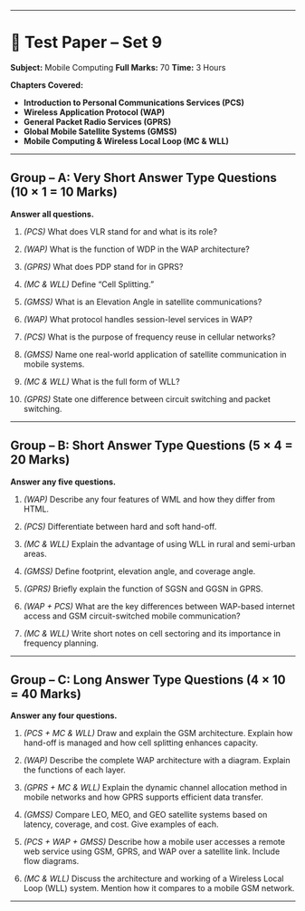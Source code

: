 
---

# 📘 Test Paper – Set 9

**Subject:** Mobile Computing
**Full Marks:** 70
**Time:** 3 Hours

**Chapters Covered:**

* **Introduction to Personal Communications Services (PCS)**
* **Wireless Application Protocol (WAP)**
* **General Packet Radio Services (GPRS)**
* **Global Mobile Satellite Systems (GMSS)**
* **Mobile Computing & Wireless Local Loop (MC & WLL)**

---

## **Group – A: Very Short Answer Type Questions (10 × 1 = 10 Marks)**

**Answer all questions.**

1. *(PCS)*
   What does VLR stand for and what is its role?

2. *(WAP)*
   What is the function of WDP in the WAP architecture?

3. *(GPRS)*
   What does PDP stand for in GPRS?

4. *(MC & WLL)*
   Define “Cell Splitting.”

5. *(GMSS)*
   What is an Elevation Angle in satellite communications?

6. *(WAP)*
   What protocol handles session-level services in WAP?

7. *(PCS)*
   What is the purpose of frequency reuse in cellular networks?

8. *(GMSS)*
   Name one real-world application of satellite communication in mobile systems.

9. *(MC & WLL)*
   What is the full form of WLL?

10. *(GPRS)*
    State one difference between circuit switching and packet switching.

---

## **Group – B: Short Answer Type Questions (5 × 4 = 20 Marks)**

**Answer any five questions.**

1. *(WAP)*
   Describe any four features of WML and how they differ from HTML.

2. *(PCS)*
   Differentiate between hard and soft hand-off.

3. *(MC & WLL)*
   Explain the advantage of using WLL in rural and semi-urban areas.

4. *(GMSS)*
   Define footprint, elevation angle, and coverage angle.

5. *(GPRS)*
   Briefly explain the function of SGSN and GGSN in GPRS.

6. *(WAP + PCS)*
   What are the key differences between WAP-based internet access and GSM circuit-switched mobile communication?

7. *(MC & WLL)*
   Write short notes on cell sectoring and its importance in frequency planning.

---

## **Group – C: Long Answer Type Questions (4 × 10 = 40 Marks)**

**Answer any four questions.**

1. *(PCS + MC & WLL)*
   Draw and explain the GSM architecture. Explain how hand-off is managed and how cell splitting enhances capacity.

2. *(WAP)*
   Describe the complete WAP architecture with a diagram. Explain the functions of each layer.

3. *(GPRS + MC & WLL)*
   Explain the dynamic channel allocation method in mobile networks and how GPRS supports efficient data transfer.

4. *(GMSS)*
   Compare LEO, MEO, and GEO satellite systems based on latency, coverage, and cost. Give examples of each.

5. *(PCS + WAP + GMSS)*
   Describe how a mobile user accesses a remote web service using GSM, GPRS, and WAP over a satellite link. Include flow diagrams.

6. *(MC & WLL)*
   Discuss the architecture and working of a Wireless Local Loop (WLL) system. Mention how it compares to a mobile GSM network.

---

